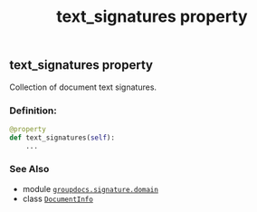 ﻿---
title: text_signatures property
second_title: GroupDocs.Signature for Python via .NET API References
description: 
type: docs
url: /python-net/groupdocs.signature.domain/documentinfo/text_signatures/
is_root: false
weight: 180
---

## text_signatures property


Collection of document text signatures.
### Definition:
```python
@property
def text_signatures(self):
    ...
```

### See Also
* module [`groupdocs.signature.domain`](../../)
* class [`DocumentInfo`](/signature/python-net/groupdocs.signature.domain/documentinfo)
